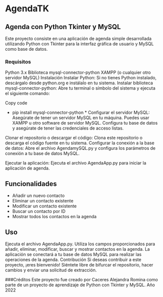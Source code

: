 # AgendaTK
## Agenda con Python Tkinter y MySQL
Este proyecto consiste en una aplicación de agenda simple desarrollada utilizando Python con Tkinter para la interfaz gráfica de usuario y MySQL como base de datos.

### Requisitos
Python 3.x
Biblioteca mysql-connector-python
XAMPP (o cualquier otro servidor MySQL)
Instalación
Instalar Python: Si no tienes Python instalado, descárgalo desde python.org e instálalo en tu sistema.
Instalar biblioteca mysql-connector-python: Abre tu terminal o símbolo del sistema y ejecuta el siguiente comando:

Copy code
* pip install mysql-connector-python *
Configurar el servidor MySQL: Asegúrate de tener un servidor MySQL en tu máquina. Puedes usar XAMPP u otro software de servidor MySQL. Configura tu base de datos y asegúrate de tener las credenciales de acceso listas.

Clonar el repositorio o descargar el código: Clona este repositorio o descarga el código fuente en tu sistema.
Configurar la conexión a la base de datos: Abre el archivo AgendamySQL.py y configura los parámetros de conexión a tu base de datos MySQL.

Ejecutar la aplicación: Ejecuta el archivo AgendaApp.py para iniciar la aplicación de agenda.

## Funcionalidades
* Añadir un nuevo contacto
* Eliminar un contacto existente
* Modificar un contacto existente
* Buscar un contacto por ID
* Mostrar todos los contactos en la agenda
## Uso
Ejecuta el archivo AgendaApp.py.
Utiliza los campos proporcionados para añadir, eliminar, modificar, buscar y mostrar contactos en la agenda.
La aplicación se conectará a tu base de datos MySQL para realizar las operaciones de la agenda.
Contribución
Si deseas contribuir a este proyecto, ¡eres bienvenido! Siéntete libre de bifurcar el repositorio, hacer cambios y enviar una solicitud de extracción.

###Créditos
Este proyecto fue creado por Caceres Alejandra Romina como parte de un proyecto de aprendizaje de Python con Tkinter y MySQL.
Año 2022
